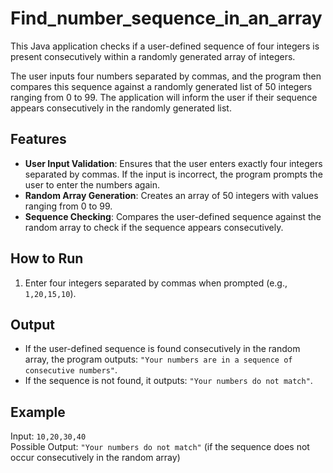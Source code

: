 # Find_number_sequence_in_an_array
This Java application checks if a user-defined sequence of four integers is present consecutively within a randomly generated array of integers.

The user inputs four numbers separated by commas, and the program then compares this sequence against a randomly generated list of 50 integers ranging from 0 to 99. The application will inform the user if their sequence appears consecutively in the randomly generated list.

## Features
- **User Input Validation**: Ensures that the user enters exactly four integers separated by commas. If the input is incorrect, the program prompts the user to enter the numbers again.
- **Random Array Generation**: Creates an array of 50 integers with values ranging from 0 to 99.
- **Sequence Checking**: Compares the user-defined sequence against the random array to check if the sequence appears consecutively.

## How to Run
1. Enter four integers separated by commas when prompted (e.g., `1,20,15,10`).

## Output
- If the user-defined sequence is found consecutively in the random array, the program outputs: `"Your numbers are in a sequence of consecutive numbers"`.
- If the sequence is not found, it outputs: `"Your numbers do not match"`.

## Example
Input: `10,20,30,40`  
Possible Output: `"Your numbers do not match"` (if the sequence does not occur consecutively in the random array)

